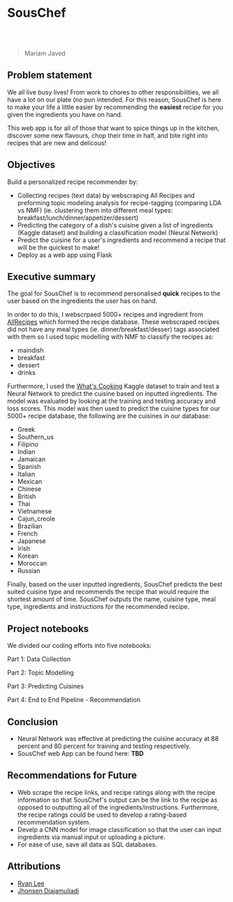 # SousChef

<br>
<br>

> Mariam Javed <br> 

<a name="problem-statement"></a>
## Problem statement

We all live busy lives! From work to chores to other responsibilities, we all have a lot on our plate (no pun intended. For this reason, SousChef is here to make your life a little easier by recommending the **easiest** recipe for you given the ingredients you have on hand. 

This web app is for all of those that want to spice things up in the kitchen, discover some new flavours, chop their time in half, and bite right into recipes that are new and delicous!


## Objectives

Build a personalized recipe recommender by:

 - Collecting recipes (text data) by webscraping All Recipes and preforming topic modeling analysis for recipe-tagging (comparing LDA vs NMF) (ie. clustering them into different meal types: breakfast/lunch/dinner/appetizer/dessert)
 - Predicting the category of a dish's cuisine given a list of ingredients (Kaggle dataset) and building a classification model (Neural Network)
 - Predict the cuisine for a user's ingredients and recommend a recipe that will be the quickest to make!
 - Deploy as a web app using Flask

## Executive summary

The goal for SousChef is to recommend personalised **quick** recipes to the user based on the ingredients the user has on hand.

In order to do this, I webscrpaed 5000+ recipes and ingredient from [AllRecipes](https://www.allrecipes.com/) which formed the recipe database. These webscraped recipes did not have any meal types (ie. dinner/breakfast/desser) tags associated with them so I used topic modelling with NMF to classify the recipes as:

- maindish
- breakfast
- dessert      
- drinks 

Furthermore, I used the [What's Cooking](https://www.kaggle.com/c/whats-cooking) Kaggle dataset to train and test a Neural Network to predict the cuisine based on inputted ingredients. The model was evaluated by looking at the training and testing accuracy and loss scores. This model was then used to predict the cuisine types for our 5000+ recipe database, the following are the cuisines in our database:

- Greek
- Southern_us
- Filipino
- Indian
- Jamaican
- Spanish
- Italian
- Mexican
- Chinese
- British
- Thai
- Vietnamese
- Cajun_creole
- Brazilian
- French
- Japanese
- Irish
- Korean
- Moroccan
- Russian

Finally, based on the user inputted ingredients, SousChef predicts the best suited cuisine type and recommends the recipe that would require the shortest amount of time. SousChef outputs the name, cuisine type, meal type, ingredients and instructions for the recommended recipe.


## Project notebooks

We divided our coding efforts into five notebooks:

Part 1: Data Collection 

Part 2: Topic Modelling

Part 3: Predicting Cuisines

Part 4: End to End Pipeline - Recommendation


## Conclusion

- Neural Network was effective at predicting the cuisine accuracy at 88 percent and 80 percent for training and testing respectively.
- SousChef web App can be found here: **TBD**


## Recommendations for Future

- Web scrape the recipe links, and recipe ratings along with the recipe information so that SousChef's output can be the link to the recipe as opposed to outputting all of the ingredients/instructions. Furthermore, the recipe ratings could be used to develop a rating-based recommendation system.
- Develp a CNN model for image classification so that the user can input ingredients via manual input or uploading a picture.
- For ease of use, save all data as SQL databases.

## Attributions

- [Ryan Lee](https://github.com/rtlee9/recipe-scraper/tree/4f3d38c1b99acff43410f9d72118f4a4fc87eefa)
- [Jhonsen Djajamuliadi](https://github.com/jhonsen/Produce2Recipe)



